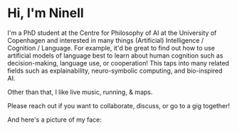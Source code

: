 # Hi, I'm Ninell

I'm a PhD student at the Centre for Philosophy of AI at the University of Copenhagen and interested in many things (Artificial) Intelligence / Cognition / Language. For example, it'd be great to find out how to use artificial models of language best to learn about human cognition such as decision-making, language use, or cooperation! This taps into many related fields such as explainability, neuro-symbolic computing, and bio-inspired AI.

Other than that, I like live music, running, & maps.

Please reach out if you want to collaborate, discuss, or go to a gig together!

And here's a picture of my face:
